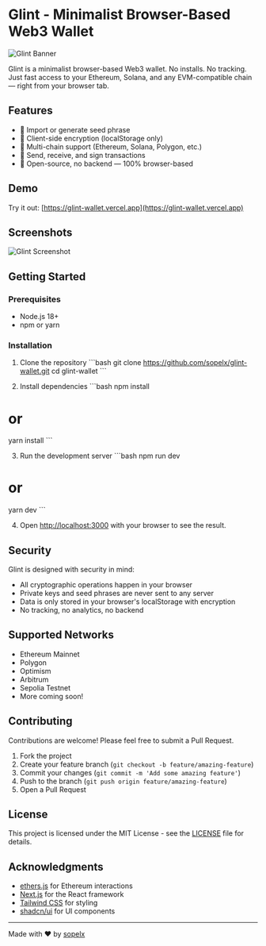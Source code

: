 # Glint - Minimalist Browser-Based Web3 Wallet

![Glint Banner](https://github.com/sopelx/glint-wallet/raw/main/public/banner.png)

Glint is a minimalist browser-based Web3 wallet. No installs. No tracking. Just fast access to your Ethereum, Solana, and any EVM-compatible chain — right from your browser tab.

## Features

- 🧩 Import or generate seed phrase
- 🔐 Client-side encryption (localStorage only)
- 🔄 Multi-chain support (Ethereum, Solana, Polygon, etc.)
- 🚀 Send, receive, and sign transactions
- 🧱 Open-source, no backend — 100% browser-based

## Demo

Try it out: [https://glint-wallet.vercel.app](https://glint-wallet.vercel.app)

## Screenshots

![Glint Screenshot](https://github.com/sopelx/glint-wallet/raw/main/public/screenshot.png)

## Getting Started

### Prerequisites

- Node.js 18+
- npm or yarn

### Installation

1. Clone the repository
\`\`\`bash
git clone https://github.com/sopelx/glint-wallet.git
cd glint-wallet
\`\`\`

2. Install dependencies
\`\`\`bash
npm install
# or
yarn install
\`\`\`

3. Run the development server
\`\`\`bash
npm run dev
# or
yarn dev
\`\`\`

4. Open [http://localhost:3000](http://localhost:3000) with your browser to see the result.

## Security

Glint is designed with security in mind:

- All cryptographic operations happen in your browser
- Private keys and seed phrases are never sent to any server
- Data is only stored in your browser's localStorage with encryption
- No tracking, no analytics, no backend

## Supported Networks

- Ethereum Mainnet
- Polygon
- Optimism
- Arbitrum
- Sepolia Testnet
- More coming soon!

## Contributing

Contributions are welcome! Please feel free to submit a Pull Request.

1. Fork the project
2. Create your feature branch (`git checkout -b feature/amazing-feature`)
3. Commit your changes (`git commit -m 'Add some amazing feature'`)
4. Push to the branch (`git push origin feature/amazing-feature`)
5. Open a Pull Request

## License

This project is licensed under the MIT License - see the [LICENSE](LICENSE) file for details.

## Acknowledgments

- [ethers.js](https://docs.ethers.org/) for Ethereum interactions
- [Next.js](https://nextjs.org/) for the React framework
- [Tailwind CSS](https://tailwindcss.com/) for styling
- [shadcn/ui](https://ui.shadcn.com/) for UI components

---

Made with ❤️ by [sopelx](https://github.com/sopelx)

